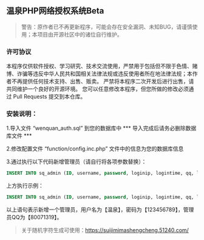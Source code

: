 ## 温泉PHP网络授权系统Beta

> 警告：原作者已不再更新程序，可能会存在安全漏洞、未知BUG，请谨慎使用；本项目由开源社区中的诸位自行维护。

### 许可协议
本程序仅供软件授权、学习研究、技术交流使用，严禁用于包括但不限于色情、赌博、诈骗等违反中华人民共和国相关法律法规或违反使用者所在地法律法规；本作者不再提供任何技术支持、出售、贩卖。
严禁将本程序二次开发后进行出售，请共同维护一个良好的开源环境。
您可以任意修改本程序，但您所做的修改必须通过 Pull Requests 提交到本仓库。


### 安装说明：

1.导入文件 “wenquan_auth.sql” 到您的数据库中 *** 导入完成后请务必删除数据库文件 ***

2.修改配置文件 “function/config.inc.php” 文件中的信息为您的数据库信息

3.通过执行以下代码新增管理员（请自行将各项参数替换）： 
```sql
INSERT INTO sq_admin (ID, username, password, loginip, logintime, qq, lastaccesstime, accesstoken) VALUES (NULL, '您的用户名', MD5('您的密码'), '', unix_timestamp(now()) , '您的QQ', unix_timestamp(now()), '这里写64位随机字符');
```


上方执行示例：
```sql
INSERT INTO sq_admin (ID, username, password, loginip, logintime, qq, lastaccesstime, accesstoken) VALUES (NULL, '温泉', MD5('123456789'), '', unix_timestamp(now()) , '80071319', unix_timestamp(now()), 'JjYBHCBSNeuoNnkTVRCf5EENhZWDcolJOh7MQlmV9pn4S4p4SZFHJaSH75MBK3OZ');
```

以上语句表示新增一个管理员，用户名为【温泉】，密码为【123456789】，管理员QQ为【80071319】。

> 关于随机字符生成可使用：https://suijimimashengcheng.51240.com/

